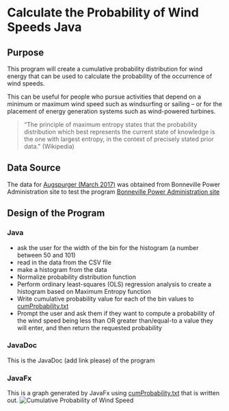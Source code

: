 # Calculate the Probability of Wind Speeds Java
## Purpose
This program will create a cumulative probability distribution for wind energy that can be used to calculate the probability of the occurrence of wind speeds. 

This can be useful for people who pursue activities that depend on a minimum or maximum wind speed such as windsurfing or sailing – or for the placement of energy generation systems such as wind-powered turbines.

> “The principle of maximum entropy states that the probability
distribution which best represents the current state of knowledge is the one with largest entropy, in
the context of precisely stated prior data." (Wikipedia)
## Data Source
The data for [Augspurger (March 2017)](Augspurger_2017_03.csv) was obtained from Bonneville Power Administration site to test the program
[Bonneville Power Administration site](https://transmission.bpa.gov/business/operations/wind/MetData/default.aspx)

## Design of the Program
### Java
- ask the user for the width of the bin for the histogram (a number between 50 and 101)
- read in the data from the CSV file
- make a histogram from the data
- Normalize probability distribution function
- Perform ordinary least-squares (OLS) regression analysis to create a histogram based on Maximum Entropy function
- Write cumulative probability value for each of the bin values to [cumProbability.txt](cumProbability.txt)
- Prompt the user and ask them if they want to compute a probability of the wind speed being less than OR greater than/equal-to a value they will enter, and then return the requested probability

### JavaDoc
This is the JavaDoc (add link please) of the program

### JavaFx
This is a graph generated by JavaFx using [cumProbability.txt](cumProbability.txt) that is written out.
![Cumulative Probability of Wind Speed](...)


